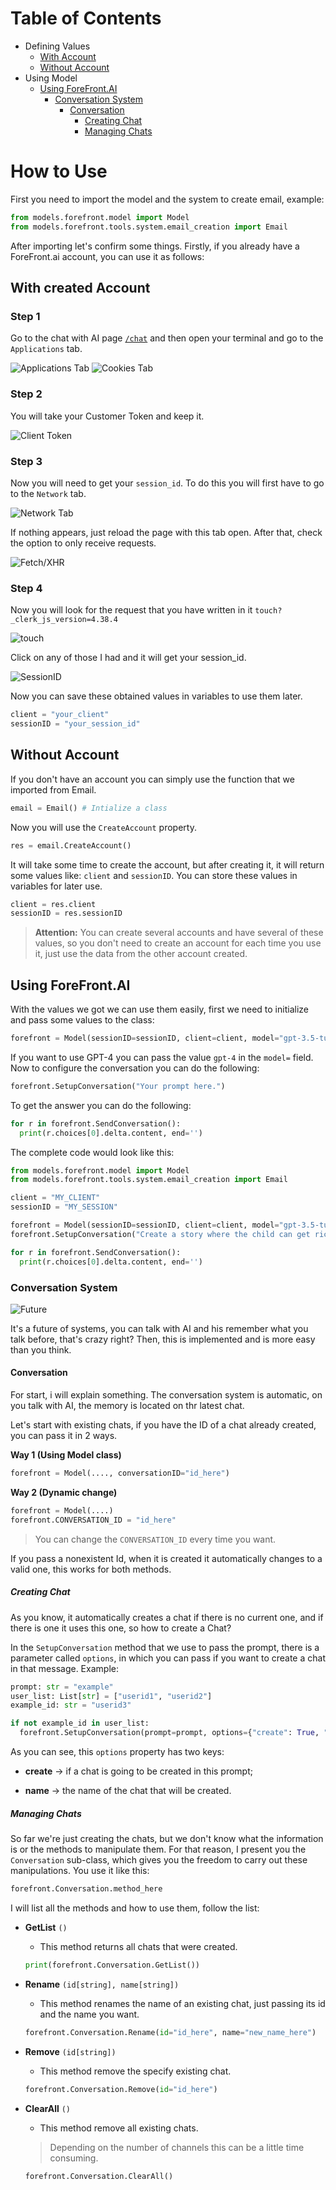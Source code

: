 # Table of Contents
- Defining Values
  - [With Account](#With-created-Account)
  - [Without Account](#Without-Account)
- Using Model
  - [Using ForeFront.AI](#Using-ForeFront.AI)
    - [Conversation System](#Conversation-System)
      - [Conversation](#Conversation)
        - [Creating Chat](#Creating-Chat)
        - [Managing Chats](#Managing-Chats)
        
# How to Use

First you need to import the model and the system to create email, example:

```py
from models.forefront.model import Model
from models.forefront.tools.system.email_creation import Email
```

After importing let's confirm some things. Firstly, if you already have a ForeFront.ai account, you can use it as follows:

## With created Account

### Step 1

Go to the chat with AI page [`/chat`](https://chat.forefront.ai) and then open your terminal and go to the `Applications` tab.

![Applications Tab](https://cdn.discordapp.com/attachments/814722115831595018/1102442650415681546/image.png)
![Cookies Tab](https://cdn.discordapp.com/attachments/814722115831595018/1102442837649412188/image.png)

### Step 2

You will take your Customer Token and keep it.

![Client Token](https://cdn.discordapp.com/attachments/814722115831595018/1102443129140949012/image.png)

### Step 3

Now you will need to get your `session_id`. To do this you will first have to go to the `Network` tab.

![Network Tab](https://cdn.discordapp.com/attachments/814722115831595018/1102443624664399882/image.png)

If nothing appears, just reload the page with this tab open. After that, check the option to only receive requests.

![Fetch/XHR](https://cdn.discordapp.com/attachments/814722115831595018/1102443860568838185/image.png)

### Step 4

Now you will look for the request that you have written in it `touch?_clerk_js_version=4.38.4`

![touch](https://cdn.discordapp.com/attachments/814722115831595018/1102444199414075444/image.png)

Click on any of those I had and it will get your session_id.

![SessionID](https://cdn.discordapp.com/attachments/814722115831595018/1102444640608735262/image.png)

Now you can save these obtained values ​​in variables to use them later.

```py
client = "your_client"
sessionID = "your_session_id"
```

## Without Account

If you don't have an account you can simply use the function that we imported from Email.

```py
email = Email() # Intialize a class
```

Now you will use the `CreateAccount` property.

```py
res = email.CreateAccount()
```

It will take some time to create the account, but after creating it, it will return some values ​​like: `client` and `sessionID`. You can store these values in variables for later use.

```py
client = res.client
sessionID = res.sessionID
```

> **Attention:** You can create several accounts and have several of these values, so you don't need to create an account for each time you use it, just use the data from the other account created.

## Using ForeFront.AI

With the values we got we can use them easily, first we need to initialize and pass some values to the class:

```py
forefront = Model(sessionID=sessionID, client=client, model="gpt-3.5-turbo")
```

If you want to use GPT-4 you can pass the value `gpt-4` in the `model=` field.
Now to configure the conversation you can do the following:

```py
forefront.SetupConversation("Your prompt here.")
```

To get the answer you can do the following:

```py
for r in forefront.SendConversation():
  print(r.choices[0].delta.content, end='')
```

The complete code would look like this:

```py
from models.forefront.model import Model
from models.forefront.tools.system.email_creation import Email

client = "MY_CLIENT"
sessionID = "MY_SESSION"

forefront = Model(sessionID=sessionID, client=client, model="gpt-3.5-turbo")
forefront.SetupConversation("Create a story where the child can get rich in less than 3 days.")

for r in forefront.SendConversation():
  print(r.choices[0].delta.content, end='')
```

### Conversation System

![Future](https://encrypted-tbn0.gstatic.com/images?q=tbn:ANd9GcRy6dKkIjt1LXljQEYgP3R-g42eLHx4fMIGhg&usqp=CAU)

It's a future of systems, you can talk with AI and his remember what you talk before, that's crazy right? Then, this is implemented and is more easy than you think.



#### Conversation

For start, i will explain something. The conversation system is automatic, on you talk with AI, the memory is located on thr latest chat.

Let's start with existing chats, if you have the ID of a chat already created, you can pass it in 2 ways.

**Way 1 (Using Model class)**

```py
forefront = Model(...., conversationID="id_here")
```



**Way 2 (Dynamic change)**

```py
forefront = Model(....)
forefront.CONVERSATION_ID = "id_here"
```

> You can change the `CONVERSATION_ID` every time you want.

If you pass a nonexistent Id, when it is created it automatically changes to a valid one, this works for both methods.

##### Creating Chat

As you know, it automatically creates a chat if there is no current one, and if there is one it uses this one, so how to create a Chat?

In the `SetupConversation` method that we use to pass the prompt, there is a parameter called `options`, in which you can pass if you want to create a chat in that message. Example:

```py
prompt: str = "example"
user_list: List[str] = ["userid1", "userid2"]
example_id: str = "userid3"

if not example_id in user_list:
  forefront.SetupConversation(prompt=prompt, options={"create": True, "name": example_id + " Chat"})
```

As you can see, this `options` property has two keys:

- **create** -> if a chat is going to be created in this prompt;

- **name** -> the name of the chat that will be created.

##### Managing Chats

So far we're just creating the chats, but we don't know what the information is or the methods to manipulate them. For that reason, I present you the `Conversation` sub-class, which gives you the freedom to carry out these manipulations. You use it like this:

```py
forefront.Conversation.method_here
```

I will list all the methods and how to use them, follow the list:

- **GetList** `()`
  - This method returns all chats that were created.
  ```py
  print(forefront.Conversation.GetList())
  ```

- **Rename** `(id[string], name[string])`
  - This method renames the name of an existing chat, just passing its id and the name you want.
  ```py
  forefront.Conversation.Rename(id="id_here", name="new_name_here")
  ```
 
- **Remove** `(id[string])`
  - This method remove the specify existing chat.
  ```py
  forefront.Conversation.Remove(id="id_here")
  ```
  
- **ClearAll** `()`
  - This method remove all existing chats.
  > Depending on the number of channels this can be a little time consuming.
  ```py
  forefront.Conversation.ClearAll()
  ```